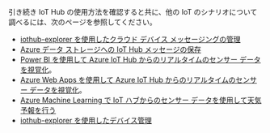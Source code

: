 引き続き IoT Hub の使用方法を確認すると共に、他の IoT のシナリオについて調べるには、次のページを参照してください。

- [iothub-explorer を使用したクラウド デバイス メッセージングの管理](../articles/iot-hub/iot-hub-explorer-cloud-device-messaging.md)
- [Azure データ ストレージへの IoT Hub メッセージの保存](../articles/iot-hub/iot-hub-store-data-in-azure-table-storage.md)
- [Power BI を使用して Azure IoT Hub からのリアルタイムのセンサー データを視覚化](../articles/iot-hub/iot-hub-live-data-visualization-in-power-bi.md)。
- [Azure Web Apps を使用して Azure IoT Hub からのリアルタイムのセンサー データを視覚化](../articles/iot-hub/iot-hub-live-data-visualization-in-web-apps.md)。
- [Azure Machine Learning で IoT ハブからのセンサー データを使用して天気予報を行う](../articles/iot-hub/iot-hub-weather-forecast-machine-learning.md)
- [iothub-explorer を使用したデバイス管理](../articles/iot-hub/iot-hub-device-management-iothub-explorer.md)